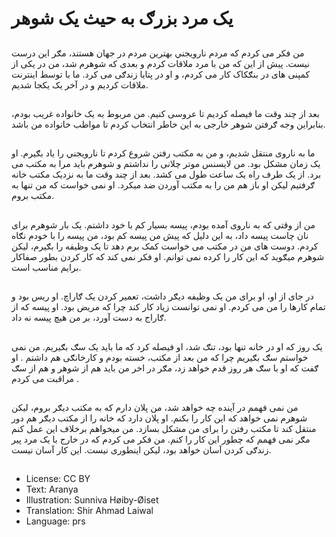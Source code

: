 # يک مرد بزرګ به حيث يک شوهر

##
من فکر می کردم که مردم نارویجني بهترین مردم در جهان هستند، مګر اين درست نيست. پيش از اين که من با مرد ملاقات کردم و بعدی که شوهرم شد، من در یکی از کمپنی های در بنګکاک کار می کردم، و او در پتايا زندګی می کرد. ما با توسط اينترنت ملاقات کردیم و در آخر یک یکجا شديم.

##
بعد از چند وقت ما فیصله کرديم تا عروسی کنیم. من مربوط به یک‌ خانواده غریب بودم، بنابراین وجه ګرفتن شوهر خارجی به اين خاطر انتخاب کردم تا مواظب خانواده من باشد.

##
ما به ناروی منتقل شديم، و من به مکتب رفتن شروع کردم تا نارویجني را ياد‌ بګيرم. او یک زمان مشکل بود. من لايسنس موتر چلانی را نداشتم و شوهرم بايد مرا به مکتب می برد. از يک طرف راه یک ساعت طول می کشد. بعد از چند وقت ما به نزديک مکتب خانه ګرفتیم ليکن او باز هم من را به مکتب آوردن ضد میکرد. او نمی خواست که من تنها به مکتب بروم.

##
من از وقتی که به ناروی آمده بودم، پيسه بسيار کم با خود داشتم. یک بار شوهرم برای نان چاست پيسه داد، به اين دليل که پيش من پيسه‌ کم بود، من پیسه را با خودم نګاه کردم. دوست های من در مکتب می خواست کمک برم دهد تا يک وظيفه را بګيرم، ليکن شوهرم میګوید که این کار را کرده نمی توانم. او فکر نمی کند که کار کردن بطور صفاکار برایم مناسب است.

##
در جای از او، او برای من یک وظيفه ديګر داشت، تعمیر کردن یک ګاراچ. او ریس بود و تمام کارها را من می کردم. او نمی توانست زياد کار کند چرا که مريض بود. او پیسه که از ګاراج به دست آورد، بر من هيچ پيسه نه داد.

##
یک روز که او در خانه تنها بود، تنګ شد، او فيصله کرد‌ که ما بايد یک سګ بګيريم. من نمی خواستم سګ بګیریم چرا که من بعد از مکتب، خسته بودم و کارخانګی هم داشتم . او ګفت که او با سګ هر روز قدم خواهد زد، مګر در اخر من باید هم از شوهر و هم از سګ مراقبت می کردم .

##
من نمی فهمم در آينده چه خواهد شد، من پلان دارم که به مکتب ديګر بروم، ليكن شوهرم نمی خواهد که این کار را بکنم. او پلان دارد که خانه را از مکتب ديګر هم دور منتقل کند تا مکتب رفتن را برای من مشکل بسازد. من ميخواهم برخلاف اين عمل کنم مګر نمی فهمم که چطور این کار را کنم. من فکر می کردم که در خارج با يک مرد پير زندګی کردن آسان خواهد بود، ليكن اینطوری نیست. این کار آسان نیست.

##
* License: CC BY
* Text: Aranya
* Illustration: Sunniva Høiby-Øiset
* Translation: Shir Ahmad Laiwal
* Language: prs
